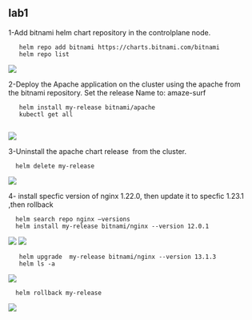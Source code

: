 ## lab1

1-Add bitnami helm chart repository in the controlplane node.
```
   helm repo add bitnami https://charts.bitnami.com/bitnami
   helm repo list
```
<img src="https://user-images.githubusercontent.com/92440274/218346505-7a80c605-9f5f-490b-a74e-5349b6370a54.png">

2-Deploy the Apache application on the cluster using the apache from the bitnami repository.
Set the release Name to: amaze-surf

```
   helm install my-release bitnami/apache  
   kubectl get all
   
```
<img src="https://user-images.githubusercontent.com/92440274/218346688-72abbcd7-c021-479f-808f-7ef477692cdf.png">

3-Uninstall the apache chart release  from the cluster.

```
  helm delete my-release
```
<img src="https://user-images.githubusercontent.com/92440274/218346836-03653c81-8daf-42b1-ae8b-edc2fe6bfb95.png">

4- install specfic version of nginx 1.22.0, then update it to specfic 1.23.1 ,then rollback

```
  helm search repo nginx –versions
  helm install my-release bitnami/nginx --version 12.0.1
```

<img src="https://user-images.githubusercontent.com/92440274/218346986-7e28c978-ea0c-48da-9893-87104a940713.png">
<img src="https://user-images.githubusercontent.com/92440274/218347034-cc31f413-e878-45b7-af9a-7e02825a54a2.png">

```
   helm upgrade  my-release bitnami/nginx --version 13.1.3
   helm ls -a
```
<img src="https://user-images.githubusercontent.com/92440274/218347335-e051eac2-e222-4f78-bd7f-c473b9c5df4a.png">

```
  helm rollback my-release
```
<img src="https://user-images.githubusercontent.com/92440274/218347428-91e131ff-d413-46a9-8e49-f58b742387c0.png">



